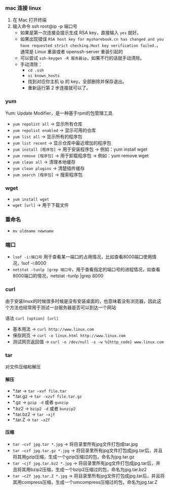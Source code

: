 ### mac 连接 linux
1. 在 Mac 打开终端
2. 输入命令 ssh root@ip -p 端口号
    - 如果是第一次连接会提示生成 RSA key，直接输入 `yes` 就好。
    - 如果出现错误 `RSA host key for mysharebook.cn has changed and you have requested strict checking.Host key verification failed.`，通常是 Linux 重装或者 openssh-server 重装引起的
    - 可以尝试 `ssh-keygen -R 服务器ip`，如果不行的话就手动清除。
    - 手动清除：
        - `cd .ssh`
        - `vi known_hosts`
        - 找到对应你主机 ip 的 key，全部删除并保存退出。
        - 重新运行第 2 步连接就可以了。
 
### yum
Yum:  Update Modifier，是一种基于rpm的包管理工具.
- `yum repolist all` -> 显示所有仓库
- `yum repolist enabled` -> 显示可用的仓库
- `yum list all` -> 显示所有的程序包
- `yum list recent` -> 显示仓库中最近增加的程序包 
- `yum install [程序包]` -> 用于安装程序包 -> 例如：yum install wget
- `yum remove [程序包]` -> 用于卸载程序包 -> 例如：yum remove wget
- `yum clean all` -> 清理本地缓存
- `yum clean plugins` -> 清楚插件缓存
- `yum search [程序包]` -> 搜索程序包

### wget
- `yum install wget`
- `wget [url]` -> 用于下载文件

### 重命名
- `mv oldname newname`

### 端口
- `lsof -i:端口号` 用于查看某一端口的占用情况，比如查看8000端口使用情况，lsof -i:8000
- `netstat -tunlp |grep 端口号`，用于查看指定的端口号的进程情况，如查看8000端口的情况，netstat -tunlp |grep 8000

### curl
由于安装linux的时候很多时候是没有安装桌面的，也意味着没有浏览器，因此这个方法也经常用于测试一台服务器是否可以到达一个网站

语法 `curl [option] [url]`

- 基本用法 -> `curl http://www.linux.com`
- 保存网页 -> `curl -o linux.html http://www.linux.com`
- 测试网页返回值 -> `curl -o /dev/null -s -w %{http_code} www.linux.com`

### tar
对文件压缩和解压

#### 解压
- *.tar -> `tar –xvf file.tar`
- *.tar.gz -> `tar -xzvf file.tar.gz`
- *.gz ->  `gzip -d` 或者 `gunzip`
- *.bz2 -> `bzip2 -d` 或者 `bunzip2 `
- *.tar.bz2 -> `tar –xjf`
- *.tar.Z -> `tar –xZf`

#### 压缩
- `tar –cvf jpg.tar *.jpg` -> 将目录里所有jpg文件打包成tar.jpg
- `tar –czf jpg.tar.gz *.jpg` -> 将目录里所有jpg文件打包成jpg.tar后，并且将其用gzip压缩，生成一个gzip压缩过的包，命名为jpg.tar.gz
- `tar –cjf jpg.tar.bz2 *.jpg` -> 将目录里所有jpg文件打包成jpg.tar后，并且将其用bzip2压缩，生成一个bzip2压缩过的包，命名为jpg.tar.bz2
- `tar –cZf jpg.tar.Z *.jpg` -> 将目录里所有jpg文件打包成jpg.tar后，并且将其用compress压缩，生成一个umcompress压缩过的包，命名为jpg.tar.Z